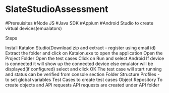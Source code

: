 # SlateStudioAssessment

#Prereuisites
#Node JS
#Java SDK
#Appium
#Android Studio to create virtual devices(emualators)

Steps

Install Katalon Studio(Download zip and extract - register using email id)
Extract the folder and click on Katalon.exe to open the application
Open the Project Folder
Open the test cases
Click on Run and select Android 
If device is connected it will show up the connected device else emulator will be displayed(if configured)
select and click OK
The test case will start running and status can be verified from console section
Folder Structure
Profiles - to set global variables
Test Cases to create test cases
Object Repository  To create objects and API requests
API requests are created under API folder


